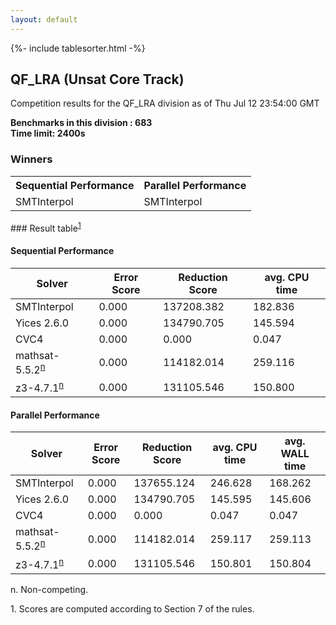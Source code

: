 ```yaml
---
layout: default
---
```

{%- include tablesorter.html -%}

##  QF_LRA (Unsat Core Track)

Competition results for the QF_LRA division as of Thu Jul 12 23:54:00 GMT

**Benchmarks in this division : 683  
Time limit: 2400s** 

### Winners
<table>
<tr>
<th class="center">Sequential Performance</th>
<th class="center">Parallel Performance</th>
</tr><tr class="center"><td>SMTInterpol</td><td>SMTInterpol</td></tr></table>
### Result table<sup><a href="#fn1">1</a></sup>

#### Sequential Performance

<table id="sequential" class="result sorted">
<thead><tr class="center">
  <th>Solver</th>
  <th>Error Score</th>
  <th>Reduction Score</th>
  <th>avg. CPU time</th>
</tr></thead><tr>
<td>SMTInterpol</td>
<td>0.000</td><td>137208.382</td><td>182.836</td></tr><tr>
<td>Yices 2.6.0</td>
<td>0.000</td><td>134790.705</td><td>145.594</td></tr><tr>
<td>CVC4</td>
<td>0.000</td><td>0.000</td><td>0.047</td></tr><tr>
<td>mathsat-5.5.2<SUP><a href="#fn">n</a></SUP></td>
<td>0.000</td><td>114182.014</td><td>259.116</td></tr><tr>
<td>z3-4.7.1<SUP><a href="#fn">n</a></SUP></td>
<td>0.000</td><td>131105.546</td><td>150.800</td></tr></table>

#### Parallel Performance

<table id="parallel" class="result sorted">
<thead><tr class="center">
  <th>Solver</th>
  <th>Error Score</th>
  <th>Reduction Score</th>
  <th>avg. CPU time</th>
  <th>avg. WALL time</th>
</tr></thead><tr>
<td>SMTInterpol</td>
<td>0.000</td><td>137655.124</td><td>246.628</td><td>168.262</td></tr><tr>
<td>Yices 2.6.0</td>
<td>0.000</td><td>134790.705</td><td>145.595</td><td>145.606</td></tr><tr>
<td>CVC4</td>
<td>0.000</td><td>0.000</td><td>0.047</td><td>0.047</td></tr><tr>
<td>mathsat-5.5.2<SUP><a href="#fn">n</a></SUP></td>
<td>0.000</td><td>114182.014</td><td>259.117</td><td>259.113</td></tr><tr>
<td>z3-4.7.1<SUP><a href="#fn">n</a></SUP></td>
<td>0.000</td><td>131105.546</td><td>150.801</td><td>150.804</td></tr></table>
 <span id="fn"> n. Non-competing. </span>

 <span id="fn1"> 1. Scores are computed according to Section 7 of the rules. </span>


